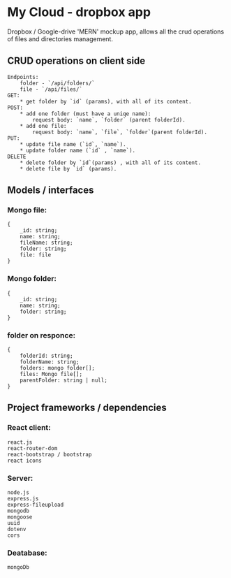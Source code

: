 # My Cloud - dropbox app
Dropbox / Google-drive 'MERN' mockup app, allows all the crud operations of files and directories management.


## CRUD operations on client side
    Endpoints: 
        folder - `/api/folders/`
        file - `/api/files/`
    GET:
        * get folder by `id` (params), with all of its content.
    POST:
        * add one folder (must have a uniqe name): 
            request body: `name`, `folder` (parent folderId).
        * add one file:
            request body: `name`, `file`, `folder`(parent folderId).
    PUT: 
        * update file name (`id`, `name`).
        * update folder name (`id` , `name`).
    DELETE
        * delete folder by `id`(params) , with all of its content.
        * delete file by `id` (params).

## Models / interfaces
### Mongo file:
```
{
    _id: string;
    name: string;
    fileName: string;
    folder: string;
    file: file
}
```
### Mongo folder:
```
{
    _id: string;
    name: string;
    folder: string;
}
```
### folder on responce:
```
{
    folderId: string;
    folderName: string;
    folders: mongo folder[];
    files: Mongo file[];
    parentFolder: string | null;
}
```


## Project frameworks / dependencies

### React client:
    react.js
    react-router-dom
    react-bootstrap / bootstrap
    react icons 

### Server:
    node.js
    express.js
    express-fileupload
    mongodb
    mongoose
    uuid
    dotenv
    cors

### Deatabase: 
    mongoDb